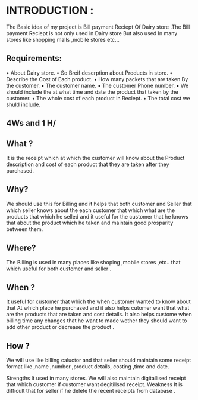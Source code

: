 # INTRODUCTION :
The Basic idea  of my project is Bill payment Reciept Of Dairy store .The Bill payment Reciept is  not only used in Dairy store But also used In many stores like shopping malls  ,mobile  stores etc…

## Requirements:
•	About Dairy store.
•	So Breif descrption about  Products in store.
•	Describe the  Cost of  Each product.
•	How many packets that are taken By the customer.
•	 The customer name.
•	The customer Phone number.
•	We should include the  at what time and date the product that taken by the customer.
•	The whole cost of each product in Reciept.
•	The total cost we shuld include.




## 4Ws and 1 H/

## What ?
It is the receipt which at which the customer  will know about the Product description and cost of each product that they are taken after they purchased.
## Why?
We should use this for Billing and it helps that both customer and Seller that which seller knows about the each customer that which  what are the products that which he selled and it useful for the customer that he knows that about the product which he taken and maintain good prosparity between them.

## Where?
The Billing is  used in many places like shoping ,mobile stores ,etc.. that which useful for both customer and seller .





## When ?
It useful for customer that which the when customer wanted to know about that At which place he purchased and it also helps cutomer want  that what are  the products that are taken  and cost details. It also helps custome  when billing time any changes that he want to made wether they should want to add  other product or decrease the product .
 

## How ?
We will use like   billing caluctor  and that seller should maintain some receipt format  like ,name ,number ,product details, costing ,time and date.

Strengths 
It used in many stores.
We will also maintain digitallised  receipt  that which customer if customer want degitillsed receipt.
Weakness
It is difficult that for seller if he delete the recent receipts  from database . 
